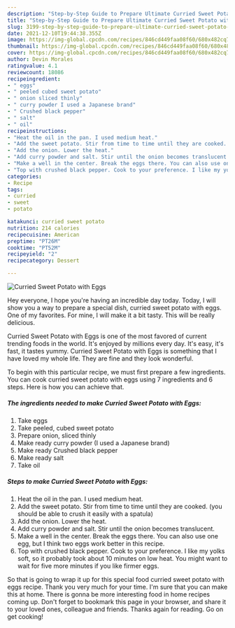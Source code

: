 ```yaml
---
description: "Step-by-Step Guide to Prepare Ultimate Curried Sweet Potato with Eggs"
title: "Step-by-Step Guide to Prepare Ultimate Curried Sweet Potato with Eggs"
slug: 3199-step-by-step-guide-to-prepare-ultimate-curried-sweet-potato-with-eggs
date: 2021-12-10T19:44:38.355Z
image: https://img-global.cpcdn.com/recipes/846cd449faa08f60/680x482cq70/curried-sweet-potato-with-eggs-recipe-main-photo.jpg
thumbnail: https://img-global.cpcdn.com/recipes/846cd449faa08f60/680x482cq70/curried-sweet-potato-with-eggs-recipe-main-photo.jpg
cover: https://img-global.cpcdn.com/recipes/846cd449faa08f60/680x482cq70/curried-sweet-potato-with-eggs-recipe-main-photo.jpg
author: Devin Morales
ratingvalue: 4.1
reviewcount: 18086
recipeingredient:
- " eggs"
- " peeled cubed sweet potato"
- " onion sliced thinly"
- " curry powder I used a Japanese brand"
- " Crushed black pepper"
- " salt"
- " oil"
recipeinstructions:
- "Heat the oil in the pan. I used medium heat."
- "Add the sweet potato. Stir from time to time until they are cooked. (you should be able to crush it easily with a spatula)"
- "Add the onion. Lower the heat."
- "Add curry powder and salt. Stir until the onion becomes translucent."
- "Make a well in the center. Break the eggs there. You can also use one egg, but I think two eggs work better in this recipe."
- "Top with crushed black pepper. Cook to your preference. I like my yolks soft, so it probably took about 10 minutes on low heat. You might want to wait for five more minutes if you like firmer eggs."
categories:
- Recipe
tags:
- curried
- sweet
- potato

katakunci: curried sweet potato 
nutrition: 214 calories
recipecuisine: American
preptime: "PT26M"
cooktime: "PT52M"
recipeyield: "2"
recipecategory: Dessert

---
```



![Curried Sweet Potato with Eggs](https://img-global.cpcdn.com/recipes/846cd449faa08f60/680x482cq70/curried-sweet-potato-with-eggs-recipe-main-photo.jpg)

Hey everyone, I hope you're having an incredible day today. Today, I will show you a way to prepare a special dish, curried sweet potato with eggs. One of my favorites. For mine, I will make it a bit tasty. This will be really delicious.

Curried Sweet Potato with Eggs is one of the most favored of current trending foods in the world. It's enjoyed by millions every day. It's easy, it's fast, it tastes yummy. Curried Sweet Potato with Eggs is something that I have loved my whole life. They are fine and they look wonderful.




To begin with this particular recipe, we must first prepare a few ingredients. You can cook curried sweet potato with eggs using 7 ingredients and 6 steps. Here is how you can achieve that.

<!--inarticleads1-->

##### The ingredients needed to make Curried Sweet Potato with Eggs:

1. Take  eggs
1. Take  peeled, cubed sweet potato
1. Prepare  onion, sliced thinly
1. Make ready  curry powder (I used a Japanese brand)
1. Make ready  Crushed black pepper
1. Make ready  salt
1. Take  oil




<!--inarticleads2-->

##### Steps to make Curried Sweet Potato with Eggs:

1. Heat the oil in the pan. I used medium heat.
1. Add the sweet potato. Stir from time to time until they are cooked. (you should be able to crush it easily with a spatula)
1. Add the onion. Lower the heat.
1. Add curry powder and salt. Stir until the onion becomes translucent.
1. Make a well in the center. Break the eggs there. You can also use one egg, but I think two eggs work better in this recipe.
1. Top with crushed black pepper. Cook to your preference. I like my yolks soft, so it probably took about 10 minutes on low heat. You might want to wait for five more minutes if you like firmer eggs.




So that is going to wrap it up for this special food curried sweet potato with eggs recipe. Thank you very much for your time. I'm sure that you can make this at home. There is gonna be more interesting food in home recipes coming up. Don't forget to bookmark this page in your browser, and share it to your loved ones, colleague and friends. Thanks again for reading. Go on get cooking!
